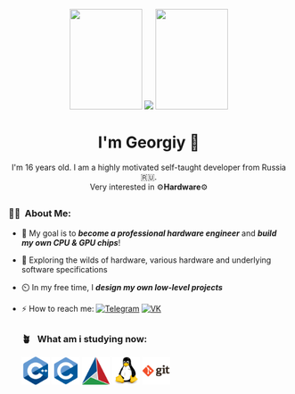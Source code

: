  <p align="center">
  <img src="https://github.com/gbazuev/gbazuev/assets/121724080/f80a2284-a7bc-40ef-9bc7-e7cca696156b" width="130" height="180"/>
  <img src="https://media.tenor.com/R6gv3N69soAAAAAi/duck-spin-no-background.gif" width="200"/>
  <img src="https://github.com/gbazuev/gbazuev/assets/121724080/f80a2284-a7bc-40ef-9bc7-e7cca696156b" width="130" height="180"/>
  </p>
  
<p align="center">
  <h1 align="center">I'm Georgiy 🤗</h1>
  <p align="center">I'm 16 years old. I am a highly motivated self-taught developer from Russia 🇷🇺.<br>
 Very interested in ⚙️<b>Hardware</b>⚙️<br>
</p>

##

### 👨‍💻 &nbsp;About Me:

* 🎯 My goal is to ***become a professional hardware engineer*** and ***build my own CPU & GPU chips***!
* 🌱 Exploring the wilds of hardware, various hardware and underlying software specifications
* ⏲️ In my free time, I ***design my own low-level projects***
* ⚡ How to reach me:
  <a href="https://t.me/GeorgiyBazuev"><img src="https://img.shields.io/badge/Telegram-2CA5E0?style=float&logo=telegram&logoColor=white" alt="Telegram"></a>
  <a href="https://vk.com/gbazuev"><img src="https://img.shields.io/badge/вконтакте-%232E87FB.svg?&style=float&logo=vk&logoColor=white" alt="VK"></a>

  ##

  ### 🪴 &nbsp; What am i studying now:
  <img src="https://github.com/devicons/devicon/blob/master/icons/cplusplus/cplusplus-original.svg" width=50 alt="C++">
  <img src="https://github.com/devicons/devicon/blob/master/icons/c/c-original.svg" width=50 alt="C">
  <img src="https://github.com/devicons/devicon/blob/master/icons/cmake/cmake-original.svg" width=50 alt="CMake">
  <img src="https://github.com/devicons/devicon/blob/master/icons/linux/linux-original.svg" width=50 alt="Linux">
  <img src="https://github.com/devicons/devicon/blob/master/icons/git/git-original-wordmark.svg" width=50 alt="Git">
